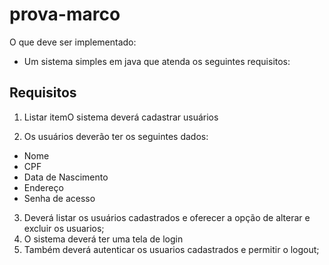 # prova-marco

O que deve ser implementado:
- Um sistema simples em java que atenda os seguintes requisitos:

## Requisitos

1. Listar itemO sistema deverá cadastrar usuários

2. Os usuários deverão ter os seguintes dados: 
-  Nome
-  CPF
-  Data de Nascimento
-  Endereço
-  Senha de acesso
3. Deverá listar os usuários cadastrados e oferecer a opção de alterar e excluir os usuarios;
4. O sistema deverá ter uma tela de login 
5. Também deverá autenticar os usuarios cadastrados e permitir o logout;




